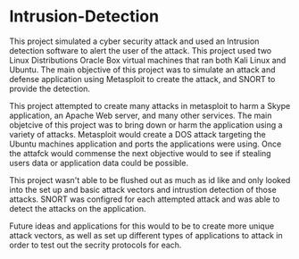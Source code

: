 # Intrusion-Detection
This project simulated a cyber security attack and used an Intrusion detection software to alert the user of the attack.
This project used two Linux Distributions Oracle Box virtual machines that ran both Kali Linux and Ubuntu.
The main objective of this project was to simulate an attack and defense application using Metasploit to create the attack, and SNORT to provide the detection.

This project attempted to create many attacks in metasploit to harm a Skype application, an Apache Web server, and many other services.
The main objetcive of this project was to bring down or harm the application using a variety of attacks.
Metasploit would create a DOS attack targeting the Ubuntu machines application and ports the applications were using. 
Once the attafck would commense the next objective would to see if stealing users data or application data could be possible.

This project wasn't able to be flushed out as much as id like and only looked into the set up and basic attack vectors and intrustion detection of those attacks.
SNORT was configred for each attempted attack and was able to detect the attacks on the application.

Future ideas and applications for this would to be to create more unique attack vectors, as well as set up different types of applications to attack in order to test out the secrity protocols for each.
